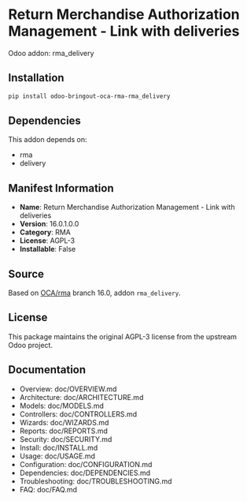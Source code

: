 # Return Merchandise Authorization Management - Link with deliveries

Odoo addon: rma_delivery

## Installation

```bash
pip install odoo-bringout-oca-rma-rma_delivery
```

## Dependencies

This addon depends on:
- rma
- delivery

## Manifest Information

- **Name**: Return Merchandise Authorization Management - Link with deliveries
- **Version**: 16.0.1.0.0
- **Category**: RMA
- **License**: AGPL-3
- **Installable**: False

## Source

Based on [OCA/rma](https://github.com/OCA/rma) branch 16.0, addon `rma_delivery`.

## License

This package maintains the original AGPL-3 license from the upstream Odoo project.

## Documentation

- Overview: doc/OVERVIEW.md
- Architecture: doc/ARCHITECTURE.md
- Models: doc/MODELS.md
- Controllers: doc/CONTROLLERS.md
- Wizards: doc/WIZARDS.md
- Reports: doc/REPORTS.md
- Security: doc/SECURITY.md
- Install: doc/INSTALL.md
- Usage: doc/USAGE.md
- Configuration: doc/CONFIGURATION.md
- Dependencies: doc/DEPENDENCIES.md
- Troubleshooting: doc/TROUBLESHOOTING.md
- FAQ: doc/FAQ.md

